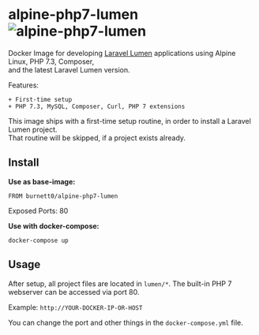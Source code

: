 # alpine-php7-lumen ![alpine-php7-lumen](https://github.com/Burnett01/docker-images/workflows/alpine-php7-lumen/badge.svg?branch=alpine-php7-lumen)

Docker Image for developing [Laravel Lumen](https://lumen.laravel.com/) applications using Alpine Linux, PHP 7.3, Composer, <br>
and the latest Laravel Lumen version.

Features:

    + First-time setup
    + PHP 7.3, MySQL, Composer, Curl, PHP 7 extensions

This image ships with a first-time setup routine, in order to install a Laravel Lumen project.<br>
That routine will be skipped, if a project exists already.

## Install

**Use as base-image:**

```FROM burnett0/alpine-php7-lumen```

Exposed Ports: 80

**Use with docker-compose:**

```docker-compose up```

## Usage

After setup, all project files are located in ``lumen/*``.
The built-in PHP 7 webserver can be accessed via port 80.

Example:  ``http://YOUR-DOCKER-IP-OR-HOST``

You can change the port and other things in the ``docker-compose.yml`` file.
